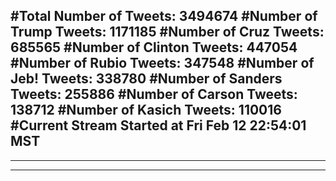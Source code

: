 #Total Number of Tweets: 3494674 
#Number of Trump Tweets: 1171185
#Number of Cruz Tweets: 685565
#Number of Clinton Tweets: 447054
#Number of Rubio Tweets: 347548
#Number of Jeb! Tweets: 338780
#Number of Sanders Tweets: 255886
#Number of Carson Tweets: 138712
#Number of Kasich Tweets: 110016
#Current Stream Started at Fri Feb 12 22:54:01 MST
---
---
---
